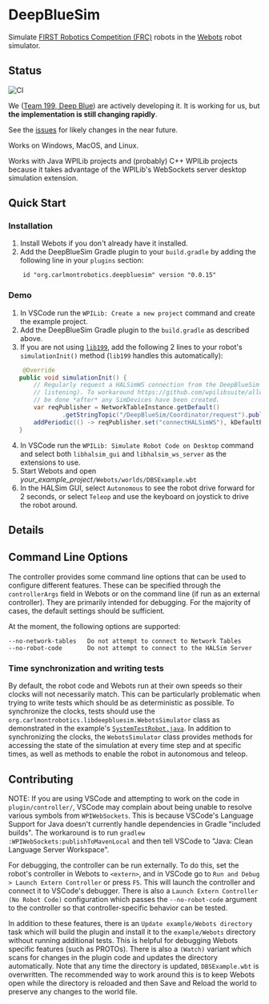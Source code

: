 # DeepBlueSim

Simulate [FIRST Robotics Competition (FRC)](https://www.firstinspires.org/robotics/frc) robots
in the [Webots](https://cyberbotics.com/) robot simulator.

## Status

![CI](https://github.com/DeepBlueRobotics/DeepBlueSim/workflows/CI/badge.svg)

We ([Team 199, Deep Blue](http://www.carlmontrobotics.org)) are actively developing it. 
It is working for us, but **the implementation is still changing rapidly**.

See the [issues](https://github.com/DeepBlueRobotics/DeepBlueSim/issues) for likely changes 
in the near future.

Works on Windows, MacOS, and Linux.

Works with Java WPILib projects and (probably) C++ WPILib projects because it takes
advantage of the WPILib's WebSockets server desktop simulation extension.

## Quick Start

### Installation

 1. Install Webots if you don't already have it installed.
 1. Add the DeepBlueSim Gradle plugin to your `build.gradle` by adding the following line
 in your `plugins` section:
 ```
     id "org.carlmontrobotics.deepbluesim" version "0.0.15"
 ```

### Demo

 1. In VSCode run the `WPILib: Create a new project` command and create the example project.
 2. Add the DeepBlueSim Gradle plugin to the `build.gradle` as described above.
 3. If you are not using [`lib199`](https://github.com/DeepBlueRobotics/lib199), add the following 2
    lines to your robot's `simulationInit()` method (`lib199` handles this automatically):
 ```java
     @Override
    public void simulationInit() {
        // Regularly request a HALSimWS connection from the DeepBlueSim controller (if/when it is
        // listening). To workaround https://github.com/wpilibsuite/allwpilib/issues/6842, this must
        // be done *after* any SimDevices have been created.
        var reqPublisher = NetworkTableInstance.getDefault()
                .getStringTopic("/DeepBlueSim/Coordinator/request").publish();
        addPeriodic(() -> reqPublisher.set("connectHALSimWS"), kDefaultPeriod);
    }
 ```
 4. In VSCode run the `WPILib: Simulate Robot Code on Desktop` command and select both
 `libhalsim_gui` and `libhalsim_ws_server` as the extensions to use.
 5. Start Webots and open *your_example_project*`/Webots/worlds/DBSExample.wbt`
 6. In the HALSim GUI, select `Autonomous` to see the robot drive forward for 2 seconds, or
 select `Teleop` and use the keyboard on joystick to drive the robot around.

## Details

## Command Line Options
The controller provides some command line options that can be used to configure
different features. These can be specified through the `controllerArgs` field in
Webots or on the command line (if run as an external controller). They are primarily
intended for debugging. For the majority of cases, the default settings should be sufficient.

At the moment, the following options are supported:
```
--no-network-tables   Do not attempt to connect to Network Tables
--no-robot-code       Do not attempt to connect to the HALSim Server
```

### Time synchronization and writing tests

By default, the robot code and Webots run at their own speeds so their clocks will not necessarily
match. This can be particularly problematic when trying to write tests which should be as
deterministic as possible. To synchronize the clocks, tests should use the
`org.carlmontrobotics.libdeepbluesim.WebotsSimulator` class as demonstrated in the example's
[`SystemTestRobot.java`](example/src/systemTest/java/frc/robot/SystemTestRobot.java). In addition to
synchronizing the clocks, the `WebotsSimulator` class provides methods for accessing the state of
the simulation at every time step and at specific times, as well as methods to enable the robot in
autonomous and teleop.

## Contributing

NOTE: If you are using VSCode and attempting to work on the code in
`plugin/controller/`, VSCode may complain about being unable to resolve various
symbols from `WPIWebSockets`. This is because VSCode's Language Support for Java
doesn't currently handle dependencies in Gradle "included builds". The workaround
is to run `gradlew :WPIWebSockets:publishToMavenLocal` and then tell VSCode to
"Java: Clean Language Server Workspace".

For debugging, the controller can be run externally. To do this, set the robot's
controller in Webots to `<extern>`, and in VSCode go to
`Run and Debug > Launch Extern Controller` or press `F5`. This will launch the
controller and connect it to VSCode's debugger. There is also a
`Launch Extern Controller (No Robot Code)` configuration which passes the
`--no-robot-code` argument to the controller so that controller-specific behavior
can be tested.

In addition to these features, there is an `Update example/Webots directory` task
which will build the plugin and install it to the `example/Webots` directory
without running additional tests. This is helpful for debugging Webots specific
features (such as PROTOs). There is also a `(Watch)` variant which scans for
changes in the plugin code and updates the directory automatically. Note that
any time the directory is updated, `DBSExample.wbt` is overwritten. The recommended
way to work around this is to keep Webots open while the directory is reloaded and
then Save and Reload the world to preserve any changes to the world file.
